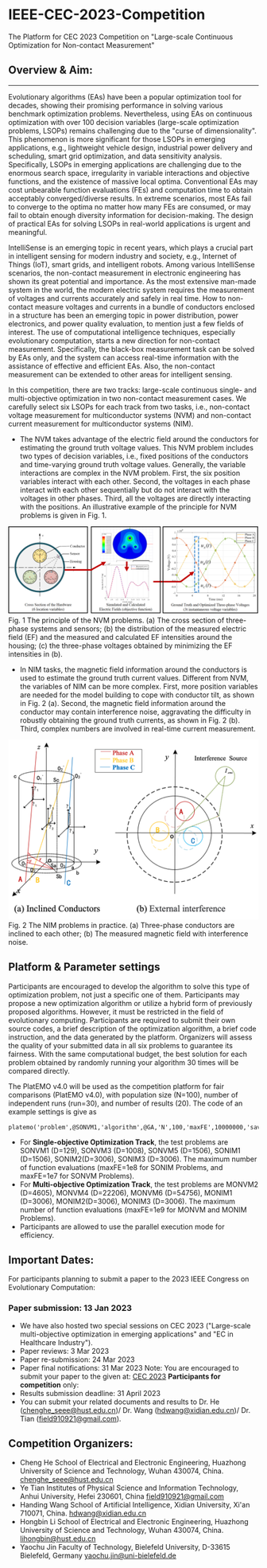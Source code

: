 # IEEE-CEC-2023-Competition
The Platform for CEC 2023 Competition on "Large-scale Continuous Optimization for Non-contact Measurement"

## Overview & Aim:
***
  Evolutionary algorithms (EAs) have been a popular optimization tool for decades, showing their promising performance in solving various benchmark optimization problems. Nevertheless, using EAs on continuous optimization with over 100 decision variables (large-scale optimization problems, LSOPs) remains challenging due to the "curse of dimensionality". This phenomenon is more significant for those LSOPs in emerging applications, e.g., lightweight vehicle design, industrial power delivery and scheduling, smart grid optimization, and data sensitivity analysis. Specifically, LSOPs in emerging applications are challenging due to the enormous search space, irregularity in variable interactions and objective functions, and the existence of massive local optima. Conventional EAs may cost unbearable function evaluations (FEs) and computation time to obtain acceptably converged/diverse results. In extreme scenarios, most EAs fail to converge to the optima no matter how many FEs are consumed, or may fail to obtain enough diversity information for decision-making. The design of practical EAs for solving LSOPs in real-world applications is urgent and meaningful.
  
  IntelliSense is an emerging topic in recent years, which plays a crucial part in intelligent sensing for modern industry and society, e.g., Internet of Things (IoT), smart grids, and intelligent robots. Among various IntelliSense scenarios, the non-contact measurement in electronic engineering has shown its great potential and importance. As the most extensive man-made system in the world, the modern electric system requires the measurement of voltages and currents accurately and safely in real time. How to non-contact measure voltages and currents in a bundle of conductors enclosed in a structure has been an emerging topic in power distribution, power electronics, and power quality evaluation, to mention just a few fields of interest. The use of computational intelligence techniques, especially evolutionary computation, starts a new direction for non-contact measurement. Specifically, the black-box measurement task can be solved by EAs only, and the system can access real-time information with the assistance of effective and efficient EAs. Also, the non-contact measurement can be extended to other areas for intelligent sensing.
  
  In this competition, there are two tracks: large-scale continuous single- and multi-objective optimization in two non-contact measurement cases. We carefully select six LSOPs for each track from two tasks, i.e., non-contact voltage measurement for multiconductor systems (NVM) and non-contact current measurement for multiconductor systems (NIM).

* The NVM takes advantage of the electric field around the conductors for estimating the ground truth voltage values. This NVM problem includes two types of decision variables, i.e., fixed positions of the conductors and time-varying ground truth voltage values. Generally, the variable interactions are complex in the NVM problem. First, the six position variables interact with each other. Second, the voltages in each phase interact with each other sequentially but do not interact with the voltages in other phases. Third, all the voltages are directly interacting with the positions. An illustrative example of the principle for NVM problems is given in Fig. 1.

<img src="https://github.com/ChengHust/IEEE-CEC-2023-Competition/blob/main/NVM.png" /> 
Fig. 1 The principle of the NVM problems. (a) The cross section of three-phase systems and sensors; (b) the distribution of the measured electric field (EF) and the measured and calculated EF intensities around the housing; (c) the three-phase voltages obtained by minimizing the EF intensities in (b).


* In NIM tasks, the magnetic field information around the conductors is used to estimate the ground truth current values. Different from NVM, the variables of NIM can be more complex. First, more position variables are needed for the model building to cope with conductor tilt, as shown in Fig. 2 (a). Second, the magnetic field information around the conductor may contain interference noise, aggravating the difficulty in robustly obtaining the ground truth currents, as shown in Fig. 2 (b). Third, complex numbers are involved in real-time current measurement.

<img src="https://github.com/ChengHust/IEEE-CEC-2023-Competition/blob/main/NIM.png" /> 
Fig. 2 The NIM problems in practice. (a) Three-phase conductors are inclined to each other; (b) The measured magnetic field with interference noise.

## Platform & Parameter settings
Participants are encouraged to develop the algorithm to solve this type of optimization problem, not just a specific one of them. Participants may propose a new optimization algorithm or utilize a hybrid form of previously proposed algorithms. However, it must be restricted in the field of evolutionary computing. Participants are required to submit their own source codes, a brief description of the optimization algorithm, a brief code instruction, and the data generated by the platform. Organizers will assess the quality of your submitted data in all six problems to guarantee its fairness. With the same computational budget, the best solution for each problem obtained by randomly running your algorithm 30 times will be compared directly. 

The PlatEMO v4.0 will be used as the competition platform for fair comparisons (PlatEMO v4.0), with population size (N=100), number of independent runs (run=30), and number of results (20). The code of an example settings is give as 
```
platemo('problem',@SONVM1,'algorithm',@GA,'N',100,'maxFE',10000000,'save',20)
```
* For **Single-objective Optimization Track**, the test problems are
  SONVM1 (D=129), SONVM3 (D=1008), SONVM5 (D=1506), 
  SONIM1 (D=1506), SONIM2(D=3006), SONIM3 (D=3006).
  The maximum number of function evaluations (maxFE=1e8 for SONIM Problems, and maxFE=1e7 for SONVM Problems).
* For **Multi-objective Optimization Track**, the test problems are
  MONVM2 (D=4605), MONVM4 (D=22206), MONVM6 (D=54756),
  MONIM1 (D=3006), MONIM2(D=3006), MONIM3 (D=3006).
The maximum number of function evaluations (maxFE=1e9 for MONVM and MONIM Problems).
* Participants are allowed to use the parallel execution mode for efficiency.

## Important Dates:
For participants planning to submit a paper to the 2023 IEEE Congress on Evolutionary Computation:
### Paper submission: 13 Jan 2023
  - We have also hosted two special sessions on CEC 2023 ("Large-scale multi-objective optimization in emerging applications" and "EC in Healthcare Industry").
  - Paper reviews: 3 Mar 2023 
  - Paper re-submission: 24 Mar 2023 
  - Paper final notifications: 31 Mar 2023 
Note: You are encouraged to submit your paper to the given at: [CEC 2023](https://2023.ieee-cec.org/)
**Participants for competition** only:
  - Results submission deadline: 31 April 2023 
  - You can submit your related documents and results to Dr. He (chenghe_seee@hust.edu.cn)/ Dr. Wang (hdwang@xidian.edu.cn)/ Dr. Tian (field910921@gmail.com).

## Competition Organizers:
* Cheng He
  School of Electrical and Electronic Engineering, Huazhong University of Science and Technology, Wuhan 430074, China. 
  chenghe_seee@hust.edu.cn
* Ye Tian
  Institutes of Physical Science and Information Technology, Anhui University, Hefei 230601, China
  field910921@gmail.com
* Handing Wang
  School of Artificial Intelligence, Xidian University, Xi'an 710071, China. 
  hdwang@xidian.edu.cn
* Hongbin Li
  School of Electrical and Electronic Engineering, Huazhong University of Science and Technology, Wuhan 430074, China. 
  lihongbin@hust.edu.cn
* Yaochu Jin
  Faculty of Technology, Bielefeld University, D-33615 Bielefeld, Germany
  yaochu.jin@uni-bielefeld.de


